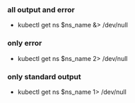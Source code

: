  ### all output and error 
  - kubectl get ns $ns_name &> /dev/null
 ### only error
 - kubectl get ns $ns_name 2> /dev/null
  ### only standard output
 - kubectl get ns $ns_name 1> /dev/null

